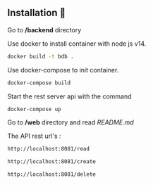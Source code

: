 ## Installation 🚀

Go to **/backend** directory

Use docker to install container with node js v14.

```bash
docker build -t bdb .
```
Use docker-compose to init container.

```bash
docker-compose build
```
Start the rest server api with the command

```bash
docker-compose up
```


Go to **/web** directory and read *README.md*


The API rest url's :

```bash
http://localhost:8081/read
```

```bash
http://localhost:8081/create

```
```bash
http://localhost:8081/delete
```

